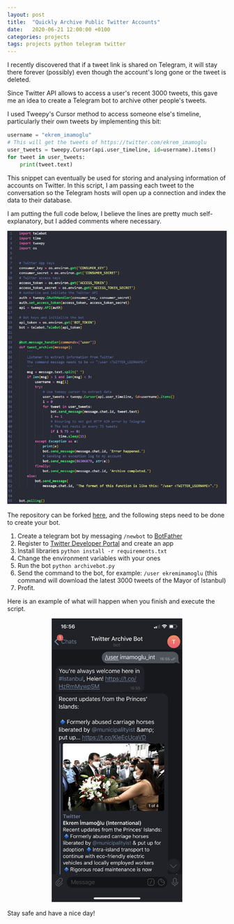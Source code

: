 ```yaml
---
layout: post
title:  "Quickly Archive Public Twitter Accounts"
date:   2020-06-21 12:00:00 +0100
categories: projects
tags: projects python telegram twitter
---
```


I recently discovered that if a tweet link is shared on Telegram, it will stay there forever (possibly) even though the account's long gone or the tweet is deleted.

Since Twitter API allows to access a user's recent 3000 tweets, this gave me an idea to create a Telegram bot to archive other people's tweets.

I used Tweepy's Cursor method to access someone else's timeline, particularly their own tweets by implementing this bit:

```python
username = "ekrem_imamoglu"
# This will get the tweets of https://twitter.com/ekrem_imamoglu
user_tweets = tweepy.Cursor(api.user_timeline, id=username).items()
for tweet in user_tweets:
    print(tweet.text)
```

This snippet can eventually be used for storing and analysing information of accounts on Twitter. In this script, I am passing each tweet to the conversation so the Telegram hosts will open up a connection and index the data to their database.

I am putting the full code below, I believe the lines are pretty much self-explanatory, but I added comments where necessary.

![Script](/assets/archive_tweets/image_796.png)

The repository can be forked [here](https://github.com/gokhj/telegram-tweet-archive), and the following steps need to be done to create your bot.

1. Create a telegram bot by messaging ```/newbot``` to [BotFather](https://t.me/botfather)
2. Register to [Twitter Developer Portal](https://developer.twitter.com/en/apps) and create an app
3. Install libraries ```python install -r requirements.txt```
4. Change the environment variables with your ones
5. Run the bot ```python archivebot.py```
6. Send the command to the bot, for example: ```/user ekremimamoglu``` (this command will download the latest 3000 tweets of the Mayor of Istanbul)
7. Profit.

Here is an example of what will happen when you finish and execute the script.

<div style="text-align:center;">
<img src="/assets/archive_tweets/telegram_screenshot.png" alt="Screenshot from iPhone"
    title="Screenshot from iPhone" width="300"/>
</div>

Stay safe and have a nice day!